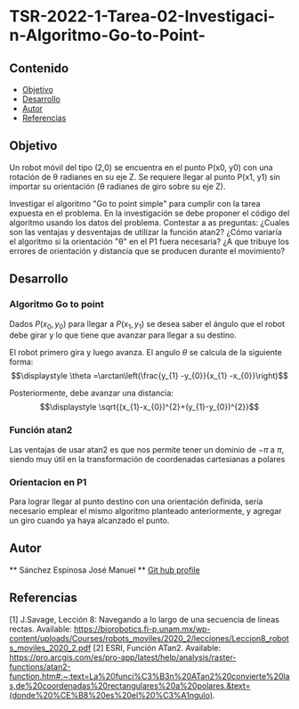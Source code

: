 # TSR-2022-1-Tarea-02-Investigaci-n-Algoritmo-Go-to-Point-

## Contenido

- [Objetivo](#objetivo)
- [Desarrollo](#desarrollo)
- [Autor](#autor)
- [Referencias](#referencias)

## Objetivo
Un robot móvil del tipo (2,0) se encuentra en el punto P(x0, y0) con una rotación de θ radianes en su eje Z. Se requiere llegar al punto P(x1, y1) sin importar su orientación (θ radianes de giro sobre su eje Z).

Investigar el algoritmo "Go to point simple" para cumplir con la tarea expuesta en el problema.
En la investigación se debe proponer el código del algoritmo usando los datos del problema.
Contestar a as preguntas:
¿Cuales son las ventajas y desventajas de utilizar la función atan2?
¿Cómo variaría el algoritmo si la orientación
"θ" en el P1 fuera necesaria?
¿A que tribuye los errores de orientación y distancia que se producen durante el movimiento?

## Desarrollo
### Algoritmo Go to point
Dados $\displaystyle P(x_{0},y_{0})$ para llegar a $\displaystyle P(x_{1},y_{1})$ se desea saber el ángulo que
el robot debe girar y lo que tiene que avanzar para llegar a su destino.

El robot primero gira y luego avanza. 
El angulo $\displaystyle \theta$ se calcula de la siguiente forma:
$$\displaystyle \theta =\arctan\left(\frac{y_{1} -y_{0}}{x_{1} -x_{0}}\right)$$

Posteriormente, debe avanzar una distancia:
$$\displaystyle \sqrt{(x_{1}-x_{0})^{2}+(y_{1}-y_{0})^{2}}$$

### Función atan2
Las ventajas de usar atan2 es que nos permite tener un dominio de $\displaystyle -\pi$ a $\displaystyle \pi$, siendo muy útil en la transformación de coordenadas cartesianas a polares

### Orientacion en P1
Para lograr llegar al punto destino con una orientación definida, sería necesario emplear el mismo algoritmo planteado anteriormente, y agregar un giro cuando ya haya alcanzado el punto.

## Autor
** Sánchez Espinosa José Manuel ** [Git hub profile](https://github.com/josesanz18)

## Referencias
[1] J.Savage, Lección 8: Navegando a lo largo de una secuencia de líneas rectas. Available: https://biorobotics.fi-p.unam.mx/wp-content/uploads/Courses/robots_moviles/2020_2/lecciones/Leccion8_robots_moviles_2020_2.pdf
[2] ESRI, Función ATan2. Available: https://pro.arcgis.com/es/pro-app/latest/help/analysis/raster-functions/atan2-function.htm#:~:text=La%20funci%C3%B3n%20ATan2%20convierte%20las,de%20coordenadas%20rectangulares%20a%20polares.&text=(donde%20%CE%B8%20es%20el%20%C3%A1ngulo).
